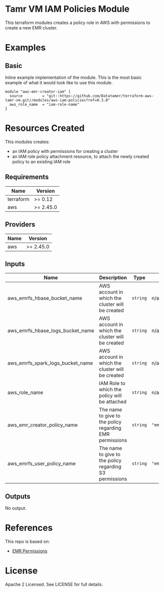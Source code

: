 # Tamr VM IAM Policies Module
This terraform modules creates a policy role in AWS with permissions to create a new EMR cluster.

# Examples
## Basic
Inline example implementation of the module.  This is the most basic example of what it would look like to use this module.
```
module "aws-emr-creator-iam" {
  source         = "git::https://github.com/Datatamer/terraform-aws-tamr-vm.git//modules/aws-iam-policies?ref=0.3.0"
  aws_role_name  = "iam-role-name"
}
```

# Resources Created
This modules creates:
* an IAM policy with permissions for creating a cluster
* an IAM role policy attachment resource, to attach the newly created policy to an existing IAM role

<!-- BEGINNING OF PRE-COMMIT-TERRAFORM DOCS HOOK -->
## Requirements

| Name | Version |
|------|---------|
| terraform | >= 0.12 |
| aws | >= 2.45.0 |

## Providers

| Name | Version |
|------|---------|
| aws | >= 2.45.0 |

## Inputs

| Name | Description | Type | Default | Required |
|------|-------------|------|---------|:--------:|
| aws\_emrfs\_hbase\_bucket\_name | AWS account in which the cluster will be created | `string` | n/a | yes |
| aws\_emrfs\_hbase\_logs\_bucket\_name | AWS account in which the cluster will be created | `string` | n/a | yes |
| aws\_emrfs\_spark\_logs\_bucket\_name | AWS account in which the cluster will be created | `string` | n/a | yes |
| aws\_role\_name | IAM Role to which the policy will be attached | `string` | n/a | yes |
| aws\_emr\_creator\_policy\_name | The name to give to the policy regarding EMR permissions | `string` | `"emrCreatorMinimalPolicy"` | no |
| aws\_emrfs\_user\_policy\_name | The name to give to the policy regarding S3 permissions | `string` | `"emrfsUserMinimalPolicy"` | no |

## Outputs

No output.

<!-- END OF PRE-COMMIT-TERRAFORM DOCS HOOK -->

# References
This repo is based on:
* [EMR Permissions](https://docs.aws.amazon.com/IAM/latest/UserGuide/list_amazonelasticmapreduce.html#amazonelasticmapreduce-cluster)

# License
Apache 2 Licensed. See LICENSE for full details.
